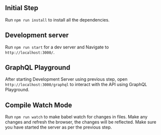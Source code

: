 ## Initial Step

Run `npm run install` to install all the dependencies.

## Development server

Run `npm run start` for a dev server and Navigate to `http://localhost:3000/`.

## GraphQL Playground

After starting Development Server using previous step, open `http://localhost:3000/graphql` to interact with the API using GraphQL Playground.

## Compile Watch Mode

Run `npm run watch` to make babel watch for changes in files. Make any changes and refresh the browser, the changes will be reflected. Make sure you have started the server as per the previous step.
